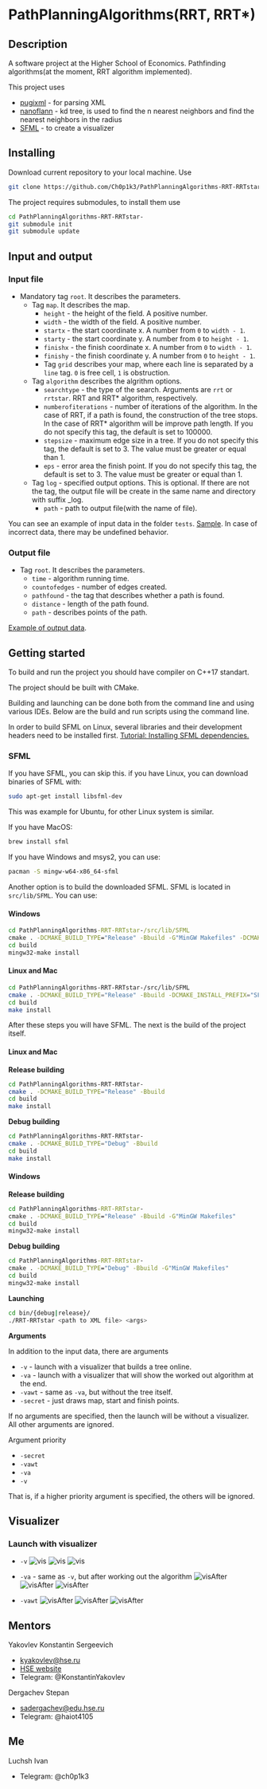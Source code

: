 # PathPlanningAlgorithms(RRT, RRT*)

## Description

A software project at the Higher School of Economics. 
Pathfinding algorithms(at the moment, RRT algorithm implemented).

This project uses

- [pugixml](https://github.com/zeux/pugixml) - for parsing XML
- [nanoflann](https://github.com/jlblancoc/nanoflann) - kd tree, is used to find the n nearest neighbors and find the nearest neighbors in the radius
- [SFML](https://github.com/SFML/SFML) - to create a visualizer

## Installing

Download current repository to your local machine. Use

```bash
git clone https://github.com/Ch0p1k3/PathPlanningAlgorithms-RRT-RRTstar-
```

The project requires submodules, to install them use

```bash
cd PathPlanningAlgorithms-RRT-RRTstar-
git submodule init
git submodule update
```

## Input and output

### Input file

- Mandatory tag `root`. It describes the parameters.
  - Tag `map`. It describes the map.
    - `height` - the height of the field. A positive number.
    - `width` - the width of the field. A positive number.
    - `startx` - the start coordinate x. A number from `0` to `width - 1`.
    - `starty` - the start coordinate y. A number from `0` to `height - 1`.
    - `finishx` - the finish coordinate x. A number from `0` to `width - 1`.
    - `finishy` - the finish coordinate y. A number from `0` to `height - 1`.
    - Tag `grid` describes your map, where each line is separated by a `line` tag. `0` is free cell, `1` is obstruction.
  - Tag `algorithm` describes the algrithm options.
    - `searchtype` - the type of the search. Arguments are `rrt` or `rrtstar`. RRT and RRT* algorithm, respectively.
    - `numberofiterations` - number of iterations of the algorithm. In the case of RRT, if a path is found, the construction of the tree stops. In the case of RRT* algorithm will be improve path length. If you do not specify this tag, the default is set to 100000.
    - `stepsize` - maximum edge size in a tree. If you do not specify this tag, the default is set to 3. The value must be greater or equal than 1.
    - `eps` - error area the finish point. If you do not specify this tag, the default is set to 3. The value must be greater or equal than 1.
  - Tag `log` - specified output options. This is optional. If there are not the tag, the output file will be create in the same name and directory with suffix _log.
    - `path` - path to output file(with the name of file).

You can see an example of input data in the folder `tests`. [Sample](https://github.com/Ch0p1k3/PathPlanningAlgorithms-RRT-RRTstar-/blob/main/tests/sample/example.xml). In case of incorrect data, there may be undefined behavior.

### Output file

- Tag `root`. It describes the parameters.
  - `time` - algorithm running time.
  - `countofedges` - number of edges created.
  - `pathfound` - the tag that describes whether a path is found.
  - `distance` - length of the path found.
  - `path` - describes points of the path.

[Example of output data](https://github.com/Ch0p1k3/PathPlanningAlgorithms-RRT-RRTstar-/blob/main/tests/sample/example_log.xml).

## Getting started

To build and run the project you should have compiler on C++17 standart.

The project should be built with CMake.

Building and launching can be done both from the command line and using various IDEs. Below are the build and run scripts using the command line.

In order to build SFML on Linux, several libraries and their development headers need to be installed first. [Tutorial: Installing SFML dependencies.](https://github.com/SFML/SFML/wiki/Tutorial%3A-Installing-SFML-dependencies)

### SFML

If you have SFML, you can skip this. if you have Linux, you can download binaries of SFML with:

```bash
sudo apt-get install libsfml-dev
```

This was example for Ubuntu, for other Linux system is similar.

If you have MacOS:

```bash
brew install sfml
```

If you have Windows and msys2, you can use:

```bash
pacman -S mingw-w64-x86_64-sfml
```

Another option is to build the downloaded SFML. SFML is located in `src/lib/SFML`. You can use:

#### Windows
```cmd
cd PathPlanningAlgorithms-RRT-RRTstar-/src/lib/SFML
cmake . -DCMAKE_BUILD_TYPE="Release" -Bbuild -G"MinGW Makefiles" -DCMAKE_INSTALL_PREFIX="SFML"
cd build
mingw32-make install
```

#### Linux and Mac
```bash
cd PathPlanningAlgorithms-RRT-RRTstar-/src/lib/SFML
cmake . -DCMAKE_BUILD_TYPE="Release" -Bbuild -DCMAKE_INSTALL_PREFIX="SFML"
cd build
make install
```

After these steps you will have SFML. The next is the build of the project itself.

#### Linux and Mac

**Release building**

```bash
cd PathPlanningAlgorithms-RRT-RRTstar-
cmake . -DCMAKE_BUILD_TYPE="Release" -Bbuild
cd build
make install
```

**Debug building**

```bash
cd PathPlanningAlgorithms-RRT-RRTstar-
cmake . -DCMAKE_BUILD_TYPE="Debug" -Bbuild
cd build
make install
```

#### Windows

**Release building**

```cmd
cd PathPlanningAlgorithms-RRT-RRTstar-
cmake . -DCMAKE_BUILD_TYPE="Release" -Bbuild -G"MinGW Makefiles"
cd build
mingw32-make install
```

**Debug building**

```cmd
cd PathPlanningAlgorithms-RRT-RRTstar-
cmake . -DCMAKE_BUILD_TYPE="Debug" -Bbuild -G"MinGW Makefiles"
cd build
mingw32-make install
```

**Launching**

```bash
cd bin/{debug|release}/
./RRT-RRTstar <path to XML file> <args>
```

**Arguments**

In addition to the input data, there are arguments

- `-v` - launch with a visualizer that builds a tree online.
- `-va` - launch with a visualizer that will show the worked out algorithm at the end.
- `-vawt` - same as `-va`, but without the tree itself.
- `-secret` - just draws map, start and finish points.

If no arguments are specified, then the launch will be without a visualizer. All other arguments are ignored.

Argument priority

- `-secret`
- `-vawt`
- `-va`
- `-v`

That is, if a higher priority argument is specified, the others will be ignored.

## Visualizer

### Launch with visualizer

- `-v`
![vis](./images/Vis_Moscow_1024_rrt.gif)
![vis](./images/Vis_Berlin_1024_rrt.gif)
![vis](./images/Vis_Dervin_1024_rrt.gif)

- `-va` - same as `-v`, but after working out the algorithm
![visAfter](./images/brc000d.png)
![visAfter](./images/brc100d.png)
![visAfter](./images/brc101d.png)

- `-vawt`
![visAfter](./images/brc200d.png)
![visAfter](./images/brc201d.png)
![visAfter](./images/brc300d.png)

## Mentors

Yakovlev Konstantin Sergeevich

- kyakovlev@hse.ru
- [HSE website](https://www.hse.ru/staff/yakovlev-ks)
- Telegram: @KonstantinYakovlev

Dergachev Stepan

- sadergachev@edu.hse.ru
- Telegram: @haiot4105

## Me

Luchsh Ivan

- Telegram: @ch0p1k3